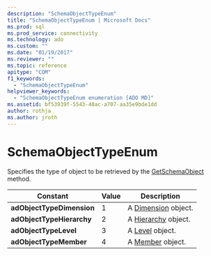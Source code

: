 ```yaml
---
description: "SchemaObjectTypeEnum"
title: "SchemaObjectTypeEnum | Microsoft Docs"
ms.prod: sql
ms.prod_service: connectivity
ms.technology: ado
ms.custom: ""
ms.date: "01/19/2017"
ms.reviewer: ""
ms.topic: reference
apitype: "COM"
f1_keywords: 
  - "SchemaObjectTypeEnum"
helpviewer_keywords: 
  - "SchemaObjectTypeEnum enumeration [ADO MD]"
ms.assetid: bf53939f-5543-40ac-a707-aa35e9bde1dd
author: rothja
ms.author: jroth
---
```

# SchemaObjectTypeEnum
Specifies the type of object to be retrieved by the [GetSchemaObject](./getschemaobject-method-ado-md.md) method.  
  
|Constant|Value|Description|  
|--------------|-----------|-----------------|  
|**adObjectTypeDimension**|1|A [Dimension](./dimension-object-ado-md.md) object.|  
|**adObjectTypeHierarchy**|2|A [Hierarchy](./hierarchy-object-ado-md.md) object.|  
|**adObjectTypeLevel**|3|A [Level](./level-object-ado-md.md) object.|  
|**adObjectTypeMember**|4|A [Member](./member-object-ado-md.md) object.|